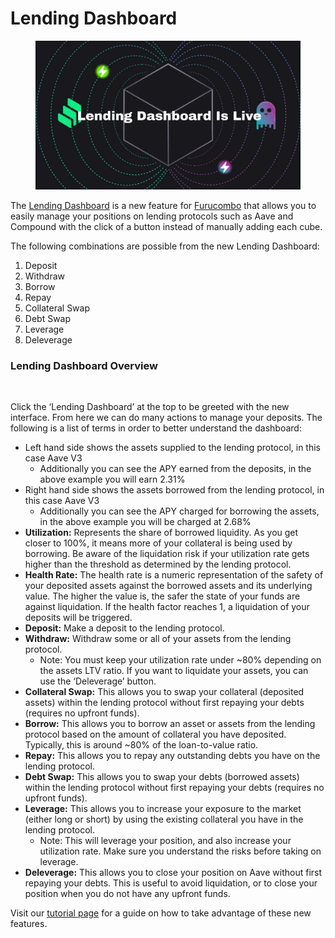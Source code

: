 # Lending Dashboard

<figure><img src="../.gitbook/assets/lendingdashboard_live_mv_AdobeExpress_051 (1).jpg" alt=""><figcaption></figcaption></figure>

The [Lending Dashboard](http://furucombo.app/lending) is a new feature for [Furucombo](https://furucombo.app/) that allows you to easily manage your positions on lending protocols such as Aave and Compound with the click of a button instead of manually adding each cube.

The following combinations are possible from the new Lending Dashboard:

1. Deposit
2. Withdraw
3. Borrow
4. Repay
5. Collateral Swap
6. Debt Swap
7. Leverage
8. Deleverage

### Lending Dashboard Overview

<figure><img src="https://lh6.googleusercontent.com/W_vXGb5VJNWAhNR7qrgmeu2H_BmxVLmFCIEQkTeV-Dis3Z6-zDnVNfE_qViK6Fcpf64J6SoKqbj0WHsM04wqfthEapgsZcV3_u4qujq3Rw2dHA4yM4RTQeeP8tQ1Trx4ruUXCDKVsTKArkNzR_NsIKU" alt=""><figcaption></figcaption></figure>

Click the ‘Lending Dashboard’ at the top to be greeted with the new interface. From here we can do many actions to manage your deposits. The following is a list of terms in order to better understand the dashboard:

* Left hand side shows the assets supplied to the lending protocol, in this case Aave V3
  * Additionally you can see the APY earned from the deposits, in the above example you will earn 2.31%
* Right hand side shows the assets borrowed from the lending protocol, in this case Aave V3
  * Additionally you can see the APY charged for borrowing the assets, in the above example you will be charged at 2.68%
* **Utilization:** Represents the share of borrowed liquidity. As you get closer to 100%, it means more of your collateral is being used by borrowing. Be aware of the liquidation risk if your utilization rate gets higher than the threshold as determined by the lending protocol.
* **Health Rate:** The health rate is a numeric representation of the safety of your deposited assets against the borrowed assets and its underlying value. The higher the value is, the safer the state of your funds are against liquidation. If the health factor reaches 1, a liquidation of your deposits will be triggered.
* **Deposit:** Make a deposit to the lending protocol.
* **Withdraw:** Withdraw some or all of your assets from the lending protocol.
  * Note: You must keep your utilization rate under \~80% depending on the assets LTV ratio. If you want to liquidate your assets, you can use the ‘Deleverage’ button.
* **Collateral Swap:** This allows you to swap your collateral (deposited assets) within the lending protocol without first repaying your debts (requires no upfront funds).
* **Borrow:** This allows you to borrow an asset or assets from the lending protocol based on the amount of collateral you have deposited. Typically, this is around \~80% of the loan-to-value ratio.
* **Repay:** This allows you to repay any outstanding debts you have on the lending protocol.
* **Debt Swap:** This allows you to swap your debts (borrowed assets) within the lending protocol without first repaying your debts (requires no upfront funds).
* **Leverage:** This allows you to increase your exposure to the market (either long or short) by using the existing collateral you have in the lending protocol.
  * Note: This will leverage your position, and also increase your utilization rate. Make sure you understand the risks before taking on leverage.
* **Deleverage:** This allows you to close your position on Aave without first repaying your debts. This is useful to avoid liquidation, or to close your position when you do not have any upfront funds.

Visit our [tutorial page](https://docs.furucombo.app/using-furucombo/tutorials/lending-dashboard-tutorial) for a guide on how to take advantage of these new features.
